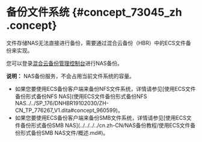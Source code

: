 # 备份文件系统 {#concept_73045_zh .concept}

文件存储NAS无法直接进行备份，需要通过混合云备份（HBR）中的ECS文件备份来实现。

您可以登录[混合云备份管理控制台](https://hbr.console.aliyun.com/)进行NAS备份。

**说明：** NAS备份服务，不会占用当前文件系统的容量。

-   如果您要使用ECS备份客户端来备份NFS文件系统，详情请参见[使用ECS文件备份形式备份NFS NAS](使用ECS文件备份形式备份NFS NAS../../SP_176/DNHBR19102030/ZH-CN_TP_776267_V1.dita#concept_960599)。
-   如果您要使用ECS备份客户端来备份SMB文件系统，详情请参见[使用ECS文件备份形式备份SMB NAS](../../../../cn.zh-CN/NAS备份教程/使用ECS文件备份形式备份SMB NAS文件/概述.md#)。


